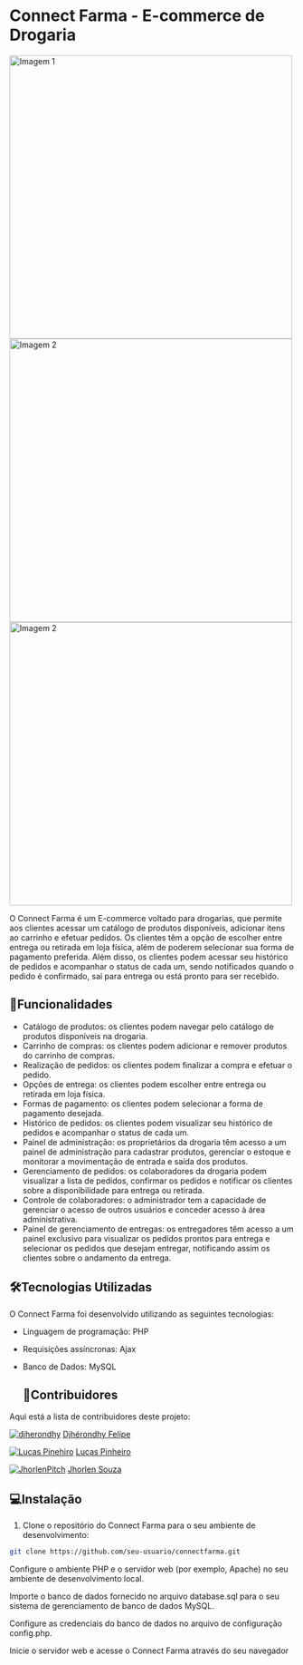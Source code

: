 # Connect Farma - E-commerce de Drogaria


<img src="https://github.com/connectfarma/cf_sistema/assets/35778998/cee849d6-97d6-455f-b54c-656b2aa06fb2.png" alt="Imagem 1" width="500">
<img src="https://github.com/connectfarma/cf_sistema/assets/35778998/0d81f4fc-d1fd-4db5-a8ec-e63126690278.png" alt="Imagem 2" width="500">
<img src="https://github.com/connectfarma/cf_sistema/assets/35778998/12310be1-1dea-4201-a902-764e351418ae.png" alt="Imagem 2" width="500">



O Connect Farma é um E-commerce voltado para drogarias, que permite aos clientes acessar um catálogo de produtos disponíveis, adicionar itens ao carrinho e efetuar pedidos. Os clientes têm a opção de escolher entre entrega ou retirada em loja física, além de poderem selecionar sua forma de pagamento preferida. Além disso, os clientes podem acessar seu histórico de pedidos e acompanhar o status de cada um, sendo notificados quando o pedido é confirmado, sai para entrega ou está pronto para ser recebido.

## :rocket:Funcionalidades

- Catálogo de produtos: os clientes podem navegar pelo catálogo de produtos disponíveis na drogaria.
- Carrinho de compras: os clientes podem adicionar e remover produtos do carrinho de compras.
- Realização de pedidos: os clientes podem finalizar a compra e efetuar o pedido.
- Opções de entrega: os clientes podem escolher entre entrega ou retirada em loja física.
- Formas de pagamento: os clientes podem selecionar a forma de pagamento desejada.
- Histórico de pedidos: os clientes podem visualizar seu histórico de pedidos e acompanhar o status de cada um.
- Painel de administração: os proprietários da drogaria têm acesso a um painel de administração para cadastrar produtos, gerenciar o estoque e monitorar a movimentação de entrada e saída dos produtos.
- Gerenciamento de pedidos: os colaboradores da drogaria podem visualizar a lista de pedidos, confirmar os pedidos e notificar os clientes sobre a disponibilidade para entrega ou retirada.
- Controle de colaboradores: o administrador tem a capacidade de gerenciar o acesso de outros usuários e conceder acesso à área administrativa.
- Painel de gerenciamento de entregas: os entregadores têm acesso a um painel exclusivo para visualizar os pedidos prontos para entrega e selecionar os pedidos que desejam entregar, notificando assim os clientes sobre o andamento da entrega.

## :hammer_and_wrench:Tecnologias Utilizadas

O Connect Farma foi desenvolvido utilizando as seguintes tecnologias:

- Linguagem de programação: PHP
- Requisições assíncronas: Ajax
- Banco de Dados: MySQL

  ## :mage:Contribuidores

 Aqui está a lista de contribuidores deste projeto:
 
[![djherondhy](https://github.com/djherondhy.png?size=50)](https://github.com/djherondhy) [Djhérondhy Felipe](https://github.com/djherondhy)

[![Lucas Pinehiro](https://github.com/LucasP2001.png?size=50)](https://github.com/LucasP2001) [Lucas Pinheiro](https://github.com/LucasP2001)

[![JhorlenPitch](https://github.com/JhorlenPitch.png?size=50)](https://github.com/JhorlenPitch) [Jhorlen Souza](https://github.com/JhorlenPitch)



## :computer:Instalação

1. Clone o repositório do Connect Farma para o seu ambiente de desenvolvimento:

```bash
git clone https://github.com/seu-usuario/connectfarma.git
```
Configure o ambiente PHP e o servidor web (por exemplo, Apache) no seu ambiente de desenvolvimento local.

Importe o banco de dados fornecido no arquivo database.sql para o seu sistema de gerenciamento de banco de dados MySQL.

Configure as credenciais do banco de dados no arquivo de configuração config.php.

Inicie o servidor web e acesse o Connect Farma através do seu navegador

